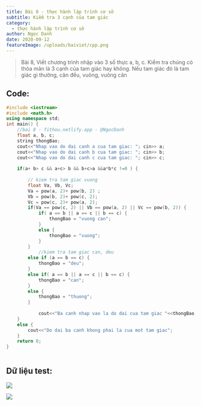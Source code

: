 ```yaml
---
title: Bài 8 - thực hành lập trình cơ sở
subtitle: Kiểm tra 3 cạnh của tam giác
category:
  - thực hành lập trình cơ sở
author: Ngọc Danh
date: 2020-09-12
featureImage: /uploads/baiviet/cpp.png
---
```


> Bài 8, Viết chương trình nhập vào 3 số thực a, b, c. Kiểm tra chúng có thỏa mãn là 3 cạnh của tam giác hay không. Nếu tam giác đó là tam giác gì thường, cân đều, vuông, vuông cân

## Code:  

```c++
#include <iostream>
#include <math.h>
using namespace std;
int main() {
	//bai 8 - fithou.netlify.app - @NgocDanh
	float a, b, c;
	string thongBao;
	cout<<"Nhap vao do dai canh a cua tam giac: "; cin>> a;
	cout<<"Nhap vao do dai canh b cua tam giac: "; cin>> b;
	cout<<"Nhap vao do dai canh c cua tam giac: "; cin>> c;
 
	if(a+ b> c && a+c> b && b+c>a &&a*b*c !=0 ) {
 
		// kiem tra tam giac vuong
		float Va, Vb, Vc;
		Va = pow(a, 2)+ pow(b, 2) ;
		Vb = pow(b, 2)+ pow(c, 2);
		Vc = pow(c, 2)+ pow(a, 2);
		if(Va == pow(c, 2) || Vb == pow(a, 2) || Vc == pow(b, 2)) {
			if( a == b || a == c || b == c) {
				thongBao = "vuong can";
			}
			else {
				thongBao = "vuong";
			}
		}
			//kiem tra tam giac can, deu
		else if (a == b == c) {
			thongBao = "deu";
		}
		else if( a == b || a == c || b == c) {
			thongBao = "can";
		}
		else {
			thongBao = "thuong";
		}
 
			cout<<"Ba canh nhap vao la do dai cua tam giac "<<thongBao;
	}
	else {
		cout<<"Do dai ba canh khong phai la cua mot tam giac";
	}
	return 0;
}
 
```

## Dữ liệu test:  

[![](https://1.bp.blogspot.com/-rLTDFuIolLI/Xhjdv1mV2fI/AAAAAAAAb4M/LUzSKLnkn1cSzVYFPHm8lCVY5TKlHWMUwCLcBGAsYHQ/s1600/b91.png)](https://1.bp.blogspot.com/-rLTDFuIolLI/Xhjdv1mV2fI/AAAAAAAAb4M/LUzSKLnkn1cSzVYFPHm8lCVY5TKlHWMUwCLcBGAsYHQ/s1600/b91.png)

[![](https://1.bp.blogspot.com/-uEnEzE0CCfU/XhjdvxF1kwI/AAAAAAAAb4I/Sze8pz7QrlIhA9EVa48QD7tg5x-RzyaNQCLcBGAsYHQ/s1600/b92.png)](https://1.bp.blogspot.com/-uEnEzE0CCfU/XhjdvxF1kwI/AAAAAAAAb4I/Sze8pz7QrlIhA9EVa48QD7tg5x-RzyaNQCLcBGAsYHQ/s1600/b92.png)